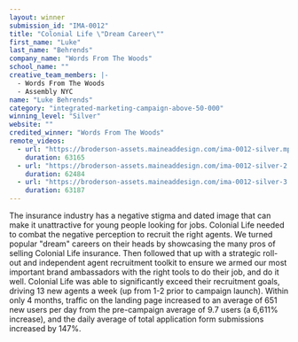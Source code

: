 ```yaml
---
layout: winner
submission_id: "IMA-0012"
title: "Colonial Life \"Dream Career\""
first_name: "Luke"
last_name: "Behrends"
company_name: "Words From The Woods"
school_name: ""
creative_team_members: |-
  - Words From The Woods
  - Assembly NYC
name: "Luke Behrends"
category: "integrated-marketing-campaign-above-50-000"
winning_level: "Silver"
website: ""
credited_winner: "Words From The Woods"
remote_videos:
  - url: "https://broderson-assets.maineaddesign.com/ima-0012-silver.mp4"
    duration: 63165
  - url: "https://broderson-assets.maineaddesign.com/ima-0012-silver-2.mp4"
    duration: 62484
  - url: "https://broderson-assets.maineaddesign.com/ima-0012-silver-3.mp4"
    duration: 63187
---
```


The insurance industry has a negative stigma and dated image that can make it unattractive for young people looking for jobs. Colonial Life needed to combat the negative perception to recruit the right agents. We turned popular "dream" careers on their heads by showcasing the many pros of selling Colonial Life insurance. Then followed that up with a strategic roll-out and independent agent recruitment toolkit to ensure we armed our most important brand ambassadors with the right tools to do their job, and do it well. Colonial Life was able to significantly exceed their recruitment goals, driving 13 new agents a week (up from 1-2 prior to campaign launch). Within only 4 months, traffic on the landing page increased to an average of 651 new users per day from the pre-campaign average of 9.7 users (a 6,611% increase), and the daily average of total application form submissions increased by 147%.
